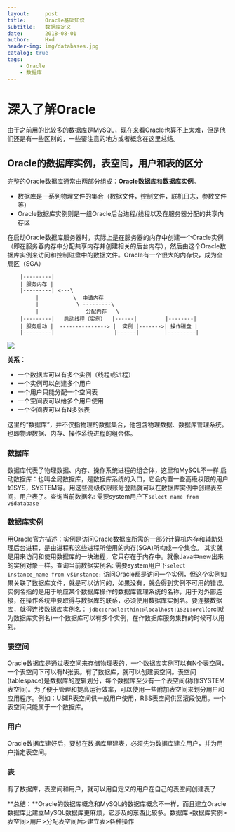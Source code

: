 ```yaml
---
layout:     post
title:      Oracle基础知识
subtitle:   数据库定义
date:       2018-08-01
author:     Hxd
header-img: img/databases.jpg
catalog: true
tags:
    - Oracle
    - 数据库
---
```


# 深入了解Oracle
由于之前用的比较多的数据库是MySQL，现在来看Oracle也算不上太难，但是他们还是有一些区别的，一些要注意的地方或者概念在这里总结。

## Oracle的数据库实例，表空间，用户和表的区分

完整的Oracle数据库通常由两部分组成：**Oracle数据库**和**数据库实例**。

- 数据库是一系列物理文件的集合（数据文件，控制文件，联机日志，参数文件等）
- Oracle数据库实例则是一组Oracle后台进程/线程以及在服务器分配的共享内存区

在启动Oracle数据库服务器时，实际上是在服务器的内存中创建一个Oracle实例（即在服务器内存中分配共享内存并创建相关的后台内存），然后由这个Oracle数据库实例来访问和控制磁盘中的数据文件。Oracle有一个很大的内存快，成为全局区（SGA）

```    SGA
    |---------|   
    | 服务内存 |      
    |---------| <---\   
         |           \  申请内存
         |            \ ---------\
         |               分配内存   \
    |---------|   启动线程（实例）  |------|         |--------|
    | 服务启动 |  ---------------> |  实例 |------->| 操作磁盘 |
    |---------|                   |------|        |---------|
```

![](http://pbqgh436d.bkt.clouddn.com/18-7-27/93643326.jpg)

**关系：**

- 一个数据库可以有多个实例（线程或进程）
- 一个实例可以创建多个用户
- 一个用户只能分配一个空间表
- 一个空间表可以给多个用户使用
- 一个空间表可以有N多张表

这里的“数据库”，并不仅指物理的数据集合，他包含物理数据、数据库管理系统。也即物理数据、内存、操作系统进程的组合体。

### 数据库
数据库代表了物理数据、内存、操作系统进程的组合体，这里和MySQL不一样
启动数据库：也叫全局数据库，是数据库系统的入口，它会内置一些高级权限的用户如SYS，SYSTEM等。用这些高级权限账号登陆就可以在数据库实例中创建表空间，用户表了。查询当前数据名: 需要system用户下`select name from v$database`

### 数据库实例
用Oracle官方描述：实例是访问Oracle数据库所需的一部分计算机内存和辅助处理后台进程，是由进程和这些进程所使用的内存(SGA)所构成一个集合。
其实就是用来访问和使用数据库的一块进程，它只存在于内存中。就像Java中new出来的实例对象一样。查询当前数据实例名: 需要system用户下`select instance_name from v$instance;`
访问Oracle都是访问一个实例，但这个实例如果关联了数据库文件，就是可以访问的，如果没有，就会得到实例不可用的错误。实例名指的是用于响应某个数据库操作的数据库管理系统的名称，用于对外部连接，在操作系统中要取得与数据库的联系，必须使用数据库实例名。要连接数据库，就得连接数据库实例名：
`jdbc:oracle:thin:@localhost:1521:orcl`(orcl就为数据库实例名)一个数据库可以有多个实例，在作数据库服务集群的时候可以用到。

### 表空间

Oracle数据库是通过表空间来存储物理表的，一个数据库实例可以有N个表空间，一个表空间下可以有N张表。有了数据库，就可以创建表空间。表空间(tablespace)是数据库的逻辑划分，每个数据库至少有一个表空间(称作SYSTEM表空间)。为了便于管理和提高运行效率，可以使用一些附加表空间来划分用户和应用程序。例如：USER表空间供一般用户使用，RBS表空间供回滚段使用。一个表空间只能属于一个数据库。

### 用户
Oracle数据库建好后，要想在数据库里建表，必须先为数据库建立用户，并为用户指定表空间。

### 表
有了数据库，表空间和用户，就可以用自定义的用户在自己的表空间创建表了

**总结：**Oracle的数据库概念和MySQL的数据库概念不一样，而且建立Oracle数据库比建立MySQL数据库更麻烦，它涉及的东西比较多。数据库>数据库实例>表空间>用户>分配表空间后>建立表>各种操作